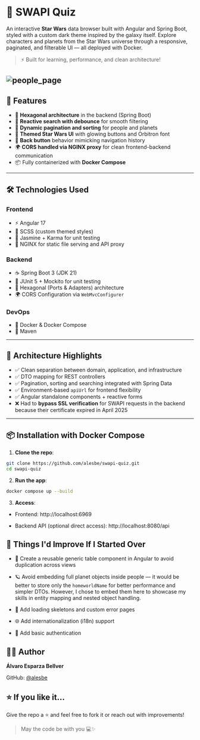 # 🌌 SWAPI Quiz

An interactive **Star Wars** data browser built with Angular and Spring Boot, styled with a custom dark theme inspired by the galaxy itself. Explore characters and planets from the Star Wars universe through a responsive, paginated, and filterable UI — all deployed with Docker.

> ⚡ Built for learning, performance, and clean architecture!

## ![people_page](https://i.imgur.com/E6htTzv.png)

## 🚀 Features

- 🧱 **Hexagonal architecture** in the backend (Spring Boot)
- 🔁 **Reactive search with debounce** for smooth filtering
- 📄 **Dynamic pagination and sorting** for people and planets
- 🎨 **Themed Star Wars UI** with glowing buttons and Orbitron font
- 🔁 **Back button** behavior mimicking navigation history
- 🌍 **CORS handled via NGINX proxy** for clean frontend-backend communication
- 📦 Fully containerized with **Docker Compose**

---

## 🛠️ Technologies Used

### Frontend

- ⚡ Angular 17
- 💅 SCSS (custom themed styles)
- 🧪 Jasmine + Karma for unit testing
- 🚀 NGINX for static file serving and API proxy

### Backend

- ☕ Spring Boot 3 (JDK 21)
- 🧪 JUnit 5 + Mockito for unit testing
- 🧱 Hexagonal (Ports & Adapters) architecture
- 🌍 CORS Configuration via `WebMvcConfigurer`

### DevOps

- 🐳 Docker & Docker Compose
- 🐘 Maven

---

## 🧩 Architecture Highlights

- ✅ Clean separation between domain, application, and infrastructure
- ✅ DTO mapping for REST controllers
- ✅ Pagination, sorting and searching integrated with Spring Data
- ✅ Environment-based `apiUrl` for frontend flexibility
- ✅ Angular standalone components + reactive forms
- ❌ Had to **bypass SSL verification** for SWAPI requests in the backend because their certificate expired in April 2025

---

## 📦 Installation with Docker Compose

1. **Clone the repo**:

```bash
git clone https://github.com/alesbe/swapi-quiz.git
cd swapi-quiz
```

2. **Run the app**:

```bash
docker compose up --build
```

3. **Access**:

- Frontend: http://localhost:6969

- Backend API (optional direct access): http://localhost:8080/api

## 🔧 Things I'd Improve If I Started Over

- 🧩 Create a reusable generic table component in Angular to avoid duplication across views

- 🪐 Avoid embedding full planet objects inside people — it would be better to store only the `homeworldName` for better performance and simpler DTOs. However, I chose to embed them here to showcase my skills in entity mapping and nested object handling.

- 🧼 Add loading skeletons and custom error pages

- 🌐 Add internationalization (i18n) support

- 🔐 Add basic authentication

## 👨‍💻 Author

**Álvaro Esparza Bellver**

GitHub: [@alesbe](https://github.com/alesbe)

## ⭐ If you like it...

Give the repo a ⭐ and feel free to fork it or reach out with improvements!

> May the code be with you 💻✨
